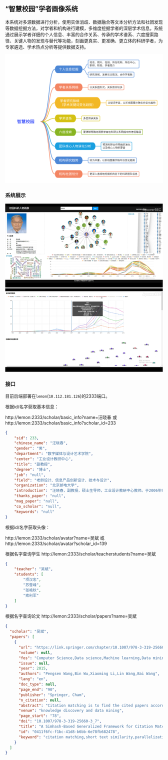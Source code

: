 ## “智慧校园”学者画像系统

本系统对多源数据进行分析，使用实体消歧、数据融合等文本分析方法和社团发现等数据挖掘方法，对学者和机构进行建模，多维度挖掘学者的深层学术信息。系统通过展示学者详细的个人信息、丰富的合作关系、传承的学术谱系、六度搜索路径、关键人物的发现与替代等功能，刻画更真实、更准确、更立体的科研学者，为专家遴选、学术热点分析等提供数据支持。

![](.\assets\function.png)

### 系统展示

<img src=".\assets\demo.png" style="zoom:65%;" />

<img src=".\assets\demo2.png" style="zoom:65%;" />

### 接口

目前后端部署在`lemon`(`10.112.181.126`)的2333端口。

根据id/名字获取基本信息：

http://lemon:2333/scholar/basic_info?name=汪晓春
或
http://lemon:2333/scholar/basic_info?scholar_id=233
```json
{
    "sid": 233,
    "chinese_name": "汪晓春",
    "gender": "男",
    "department": "数字媒体与设计艺术学院",
    "center": "工业设计教研中心",
    "title": "副教授",
    "degree": "博士",
    "job": "null",
    "field": "老龄设计、信息产品创新设计、技术与设计",
    "organization": "北京邮电大学",
    "introduction": "汪晓春，副教授，硕士生导师，工业设计教研中心教师。于2006年9月-2007年9月，美国辛辛那提大学设计、建筑、艺术与规划学院，设计与创新研究中心访问学者。导师为美国前工业设计师协会（IDSA）主席Craig M Vogel 教授。期间研究方向为设计策略，设计方法。",
    "thanks_paper": "null",
    "mag_paper": "null",
    "co_scholar": "null",
    "keywords": "null"
}
```
根据id/名字获取头像：

http://lemon:2333/scholar/avatar?name=吴斌
或
http://lemon:2333/scholar/avatar?scholar_id=139


根据名字查询学生
http://lemon:2333/scholar/teacherstudents?name=吴斌
```json
{
    "teacher": "吴斌",
    "students": [
        "项汉忠",
        "苏雪峰",
        "张艳秋",
        "索利军"
    ]
}
```

根据名字查询论文
http://lemon:2333/scholar/papers?name=吴斌
```json
{
  "scholar": "吴斌",
  "papers": [
    {
      "url": "https://link.springer.com/chapter/10.1007/978-3-319-25660-3_7/fulltext.html,https://link.springer.com/content/pdf/10.1007%2F978-3-319-25660-3_7.pdf,http://dblp.uni-trier.de/db/conf/pakdd/pakdd2015-w.html#WangWLWW15,http://dl.acm.org/citation.cfm?id=2961609,https://doi.org/10.1007/978-3-319-25660-3_7,http://link.springer.com/chapter/10.1007/978-3-319-25660-3_7/fulltext.html,https://link.springer.com/chapter/10.1007/978-3-319-25660-3_7,http://dl.acm.org/citation.cfm?id=2961601.2961609,http://link.springer.com/chapter/10.1007/978-3-319-25660-3_7,http://link.springer.com/content/pdf/10.1007%2F978-3-319-25660-3_7.pdf,http://dx.doi.org/10.1007/978-3-319-25660-3_7,http://link.springer.com/10.1007/978-3-319-25660-3_7",
      "volume": null,
      "fos": "Computer Science,Data science,Machine learning,Data mining,World Wide Web",
      "issue": null,
      "year": 2015,
      "authors": "Pengsen Wang,Bin Wu,Xiaoming Li,Lin Wang,Bai Wang",
      "lang": "en",
      "doc_type": null,
      "page_end": "90",
      "publisher": "Springer, Cham",
      "n_citation": null,
      "abstract": "Citation matching is to find the cited papers according to only a small amount of information. There have been some works on citation matching. Most of the solutions require expensive model processing to achieve good results. However, when dealing with millions of citations in large digital libraries, these solutions may not be efficient enough. To address this problem, we propose a simhash-based generalized framework in MapReduce for citation matching. In the framework, we use title exact matching and distance-based short text similarity metrics to implement citation matching. Moreover, customizing citation fields, citation field weights and word segmentation weights are used for improving the accuracy. We also design a heuristic algorithm which can automatically calculate the weights of each citation field. For disposing the large-scale datasets, we implement the framework in Hadoop, a popular parallel computation platform. We do our experiments with real datasets from a Chinese Medicine Digital Library, and a comparative experiment with Cora corpus McCallum's citation matching test set. The results of experiments confirm the efficiency and effectiveness of our framework.",
      "venue": "knowledge discovery and data mining",
      "page_start": "78",
      "doi": "10.1007/978-3-319-25660-3_7",
      "title": "A Simhash-Based Generalized Framework for Citation Matching in MapReduce",
      "id": "0411f6fc-f1bc-41d8-b6bb-6e78fb682478",
      "keyword": "citation matching,short text similarity,parallelization,mapreduce"
    }
  ]
}
```